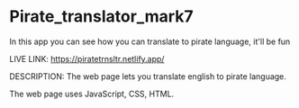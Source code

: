 # Pirate_translator_mark7
In this app you can see how you can translate to pirate language, it'll be fun

LIVE LINK: https://piratetrnsltr.netlify.app/

DESCRIPTION: The web page lets you translate english to pirate language. 

The web page uses JavaScript, CSS, HTML.

